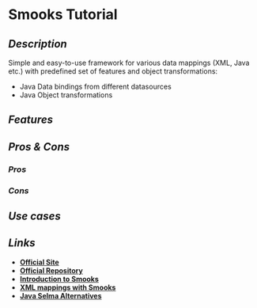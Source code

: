 # Smooks Tutorial

## _Description_

Simple and easy-to-use framework for various data mappings \(XML, Java etc.\) with predefined set of features and object transformations:

* Java Data bindings from different datasources
* Java Object transformations

## _Features_

## _Pros & Cons_

### _Pros_

### _Cons_

## _Use cases_

## _Links_

* [**Official Site**](https://www.smooks.org/)
* [**Official Repository**](https://github.com/smooks/smooks)
* [**Introduction to Smooks**](https://www.baeldung.com/smooks)
* [**XML mappings with Smooks**](https://dzone.com/articles/mapping-xml-to-java-using-smooks-mediator)
* [**Java Selma Alternatives**](https://java.libhunt.com/smooks-alternatives)

